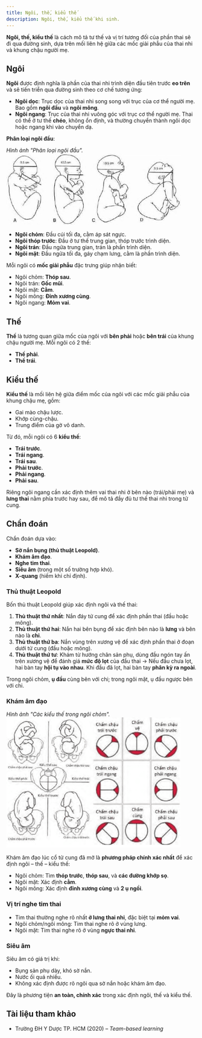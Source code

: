 ```yaml
---
title: Ngôi, thế, kiểu thế
description: Ngôi, thế, kiểu thế khi sinh.
---
```


**Ngôi, thế, kiểu thế** là cách mô tả tư thế và vị trí tương đối của phần thai sẽ đi qua đường sinh, dựa trên mối liên hệ giữa các mốc giải phẫu của thai nhi và khung chậu người mẹ.

## Ngôi

**Ngôi** được định nghĩa là phần của thai nhi trình diện đầu tiên trước **eo trên** và sẽ tiến triển qua đường sinh theo cơ chế tương ứng:

- **Ngôi dọc**: Trục dọc của thai nhi song song với trục của cơ thể người mẹ. Bao gồm **ngôi đầu** và **ngôi mông**.
- **Ngôi ngang**: Trục của thai nhi vuông góc với trục cơ thể người mẹ. Thai có thể ở tư thế **chéo**, không ổn định, và thường chuyển thành ngôi dọc hoặc ngang khi vào chuyển dạ.

**Phân loại ngôi đầu**:

_Hình ảnh "Phân loại ngôi đầu"._
![Phân loại ngôi đầu](./_images/ngoi-the-kieu-the/ngoi-dau.png)

- **Ngôi chỏm**: Đầu cúi tối đa, cằm áp sát ngực.
- **Ngôi thóp trước**: Đầu ở tư thế trung gian, thóp trước trình diện.
- **Ngôi trán**: Đầu ngửa trung gian, trán là phần trình diện.
- **Ngôi mặt**: Đầu ngửa tối đa, gáy chạm lưng, cằm là phần trình diện.

Mỗi ngôi có **mốc giải phẫu** đặc trưng giúp nhận biết:

- Ngôi chỏm: **Thóp sau**.
- Ngôi trán: **Gốc mũi**.
- Ngôi mặt: **Cằm**.
- Ngôi mông: **Đỉnh xương cùng**.
- Ngôi ngang: **Mỏm vai**.

## Thế

**Thế** là tương quan giữa mốc của ngôi với **bên phải** hoặc **bên trái** của khung chậu người mẹ. Mỗi ngôi có 2 thế:

- **Thế phải**.
- **Thế trái**.

## Kiểu thế

**Kiểu thế** là mối liên hệ giữa điểm mốc của ngôi với các mốc giải phẫu của khung chậu mẹ, gồm:

- Gai mào chậu lược.
- Khớp cùng-chậu.
- Trung điểm của gờ vô danh.

Từ đó, mỗi ngôi có 6 **kiểu thế**:

- **Trái trước**.
- **Trái ngang**.
- **Trái sau**.
- **Phải trước**.
- **Phải ngang**.
- **Phải sau**.

Riêng ngôi ngang cần xác định thêm vai thai nhi ở bên nào (trái/phải mẹ) và **lưng thai** nằm phía trước hay sau, để mô tả đầy đủ tư thế thai nhi trong tử cung.

## Chẩn đoán

Chẩn đoán dựa vào:

- **Sờ nắn bụng (thủ thuật Leopold)**.
- **Khám âm đạo**.
- **Nghe tim thai**.
- **Siêu âm** (trong một số trường hợp khó).
- **X-quang** (hiếm khi chỉ định).

### Thủ thuật Leopold

Bốn thủ thuật Leopold giúp xác định ngôi và thế thai:

1. **Thủ thuật thứ nhất**: Nắn đáy tử cung để xác định phần thai (đầu hoặc mông).
2. **Thủ thuật thứ hai**: Nắn hai bên bụng để xác định bên nào là **lưng** và bên nào là **chi**.
3. **Thủ thuật thứ ba**: Nắn vùng trên xương vệ để xác định phần thai ở đoạn dưới tử cung (đầu hoặc mông).
4. **Thủ thuật thứ tư**: Khám từ hướng chân sản phụ, dùng đầu ngón tay ấn trên xương vệ để đánh giá **mức độ lọt** của đầu thai → Nếu đầu chưa lọt, hai bàn tay **hội tụ vào nhau**. Khi đầu đã lọt, hai bàn tay **phân kỳ ra ngoài**.

Trong ngôi chỏm, **ụ đầu** cùng bên với chi; trong ngôi mặt, ụ đầu ngược bên với chi.

### Khám âm đạo

_Hình ảnh "Các kiểu thế trong ngôi chỏm"._
![Các kiểu thế trong ngôi chỏm](./_images/ngoi-the-kieu-the/cac-kieu-the-ngoi-chom.png)

Khám âm đạo lúc cổ tử cung đã mở là **phương pháp chính xác nhất** để xác định ngôi – thế – kiểu thế:

- Ngôi chỏm: Tìm **thóp trước**, **thóp sau**, và **các đường khớp sọ**.
- Ngôi mặt: Xác định **cằm**.
- Ngôi mông: Xác định **đỉnh xương cùng** và **2 ụ ngồi**.

### Vị trí nghe tim thai

- Tim thai thường nghe rõ nhất **ở lưng thai nhi**, đặc biệt tại **mỏm vai**.
- Ngôi chỏm/ngôi mông: Tim thai nghe rõ ở vùng lưng.
- Ngôi mặt: Tim thai nghe rõ ở vùng **ngực thai nhi**.

### Siêu âm

Siêu âm có giá trị khi:

- Bụng sản phụ dày, khó sờ nắn.
- Nước ối quá nhiều.
- Không xác định được rõ ngôi qua sờ nắn hoặc khám âm đạo.

Đây là phương tiện **an toàn, chính xác** trong xác định ngôi, thế và kiểu thế.

## Tài liệu tham khảo

- Trường ĐH Y Dược TP. HCM (2020) – _Team-based learning_
